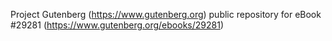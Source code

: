 Project Gutenberg (https://www.gutenberg.org) public repository for eBook #29281 (https://www.gutenberg.org/ebooks/29281)
